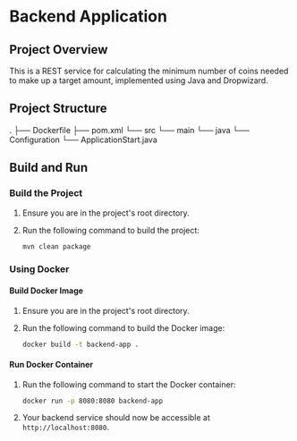 # Backend Application

## Project Overview

This is a REST service for calculating the minimum number of coins needed to make up a target amount, implemented using Java and Dropwizard.

## Project Structure

. ├── Dockerfile ├── pom.xml └── src └── main └── java └── Configuration └── ApplicationStart.java


## Build and Run

### Build the Project

1. Ensure you are in the project's root directory.
2. Run the following command to build the project:

    ```sh
    mvn clean package
    ```

### Using Docker

#### Build Docker Image

1. Ensure you are in the project's root directory.
2. Run the following command to build the Docker image:

    ```sh
    docker build -t backend-app .
    ```

#### Run Docker Container

1. Run the following command to start the Docker container:

    ```sh
    docker run -p 8080:8080 backend-app
    ```

2. Your backend service should now be accessible at `http://localhost:8080`.